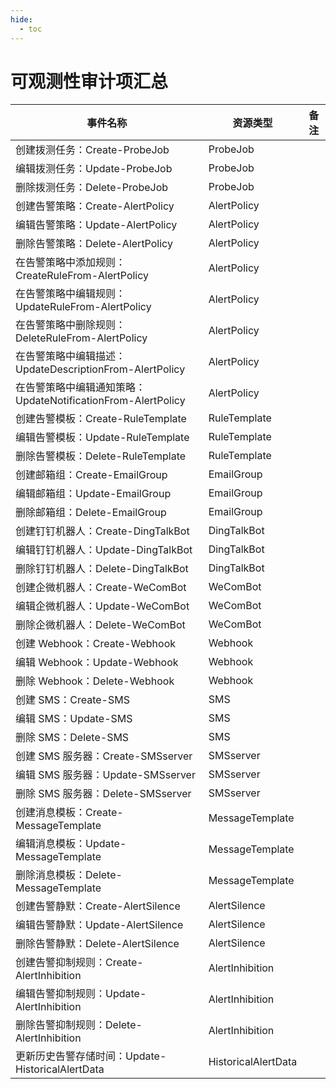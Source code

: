 ```yaml
---
hide:
  - toc
---
```


# 可观测性审计项汇总

|  事件名称 | 资源类型 | 备注 |
| --- | --- | --- |
| 创建拨测任务：Create-ProbeJob | ProbeJob | |
| 编辑拨测任务：Update-ProbeJob | ProbeJob | |
| 删除拨测任务：Delete-ProbeJob | ProbeJob | |
| 创建告警策略：Create-AlertPolicy | AlertPolicy | |
| 编辑告警策略：Update-AlertPolicy | AlertPolicy | |
| 删除告警策略：Delete-AlertPolicy | AlertPolicy | |
| 在告警策略中添加规则：CreateRuleFrom-AlertPolicy | AlertPolicy | |
| 在告警策略中编辑规则：UpdateRuleFrom-AlertPolicy | AlertPolicy | |
| 在告警策略中删除规则：DeleteRuleFrom-AlertPolicy | AlertPolicy | |
| 在告警策略中编辑描述：UpdateDescriptionFrom-AlertPolicy | AlertPolicy | |
| 在告警策略中编辑通知策略：UpdateNotificationFrom-AlertPolicy | AlertPolicy | |
| 创建告警模板：Create-RuleTemplate | RuleTemplate | |
| 编辑告警模板：Update-RuleTemplate | RuleTemplate | |
| 删除告警模板：Delete-RuleTemplate | RuleTemplate | |
| 创建邮箱组：Create-EmailGroup | EmailGroup | |
| 编辑邮箱组：Update-EmailGroup | EmailGroup | |
| 删除邮箱组：Delete-EmailGroup | EmailGroup | |
| 创建钉钉机器人：Create-DingTalkBot | DingTalkBot | |
| 编辑钉钉机器人：Update-DingTalkBot | DingTalkBot | |
| 删除钉钉机器人：Delete-DingTalkBot | DingTalkBot | |
| 创建企微机器人：Create-WeComBot | WeComBot | |
| 编辑企微机器人：Update-WeComBot | WeComBot | |
| 删除企微机器人：Delete-WeComBot | WeComBot | |
| 创建 Webhook：Create-Webhook | Webhook | |
| 编辑 Webhook：Update-Webhook | Webhook | |
| 删除 Webhook：Delete-Webhook | Webhook | |
| 创建 SMS：Create-SMS | SMS | |
| 编辑 SMS：Update-SMS | SMS | |
| 删除 SMS：Delete-SMS | SMS | |
| 创建 SMS 服务器：Create-SMSserver | SMSserver | |
| 编辑 SMS 服务器：Update-SMSserver | SMSserver | |
| 删除 SMS 服务器：Delete-SMSserver | SMSserver | |
| 创建消息模板：Create-MessageTemplate | MessageTemplate | |
| 编辑消息模板：Update-MessageTemplate | MessageTemplate | |
| 删除消息模板：Delete-MessageTemplate | MessageTemplate | |
| 创建告警静默：Create-AlertSilence | AlertSilence | |
| 编辑告警静默：Update-AlertSilence | AlertSilence | |
| 删除告警静默：Delete-AlertSilence | AlertSilence | |
| 创建告警抑制规则：Create-AlertInhibition | AlertInhibition | |
| 编辑告警抑制规则：Update-AlertInhibition | AlertInhibition | |
| 删除告警抑制规则：Delete-AlertInhibition | AlertInhibition | |
| 更新历史告警存储时间：Update-HistoricalAlertData | HistoricalAlertData | |
